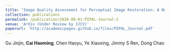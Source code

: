 ```yaml
---
title: "Image Quality Assessment for Perceptual Image Restoration: A New Dataset, Benchmark and Metric"
collection: publications
permalink: /publication/2020-09-01-PIPAL-Journal-2
venue: 'ArXiv (Under Review by IJCV)'
paperurl: 'http://academicpages.github.io/files/PIPAL_Journal.pdf'
---
```


Gu Jinjin, **Cai Haoming**, Chen Haoyu, Ye Xiaoxing, Jimmy S Ren, Dong Chao